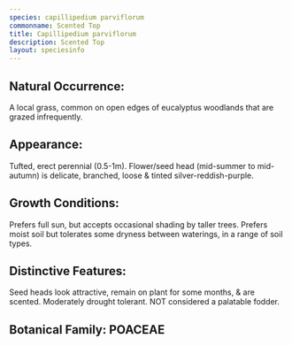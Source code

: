 ```yaml
---
species: capillipedium parviflorum
commonname: Scented Top
title: Capillipedium parviflorum
description: Scented Top
layout: speciesinfo
---
```


## Natural Occurrence:
A local grass, common on open edges of eucalyptus
woodlands that are grazed infrequently.

## Appearance:
Tufted, erect perennial (0.5-1m).
Flower/seed head (mid-summer to
mid-autumn) is delicate, branched,
loose & tinted silver-reddish-purple.

## Growth Conditions:
Prefers full sun, but accepts
occasional shading by taller trees.
Prefers moist soil but tolerates some dryness
between waterings, in a range of soil types.

## Distinctive Features:
Seed heads look attractive, remain on plant for
some months, & are scented. Moderately drought
tolerant. NOT considered a palatable fodder.

## Botanical Family: POACEAE
